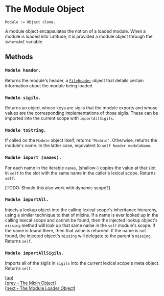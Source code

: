 
# The Module Object

    Module := Object clone.

A module object encapsulates the notion of a loaded module. When a
module is loaded into Latitude, it is provided a module object through
the `$whereAmI` variable.

## Methods

### `Module header.`

Returns the module's header, a [`FileHeader`](fileheader.md) object
that details certain information about the module being loaded.

### `Module sigils.`

Returns an object whose keys are sigils that the module exports and
whose values are the corresponding implementations of those
sigils. These can be imported into the current scope with
`importAllSigils`.

### `Module toString.`

If called on the `Module` object itself, returns `"Module"`.
Otherwise, returns the module's name. In the latter case, equivalent
to `self header moduleName`.

### `Module import (names).`

For each name in the iterable `names`, (shallow-) copies the value at
that slot in `self` to the slot with the same name in the caller's
lexical scope. Returns `self`.

[TODO: Should this also work with dynamic scope?]

### `Module importAll.`

Injects a lookup object into the calling lexical scope's inheritance
hierarchy, using a similar technique to that of mixins. If a name is
ever looked up in the calling lexical scope and cannot be found, then
the injected lookup object's `missing` method will look up that same
name in the `self` module's scope. If the name is found there, then
that value is returned. If the name is not found, the injected
object's `missing` will delegate to the parent's `missing`. Returns
`self`.

### `Module importAllSigils.`

Imports all of the sigils in `sigils` into the current lexical scope's
meta object. Returns `self`.

[[up](.)]
<br/>[[prev - The Mixin Object](mixin.md)]
<br/>[[next - The Module Loader Object](moduleloader.md)]
